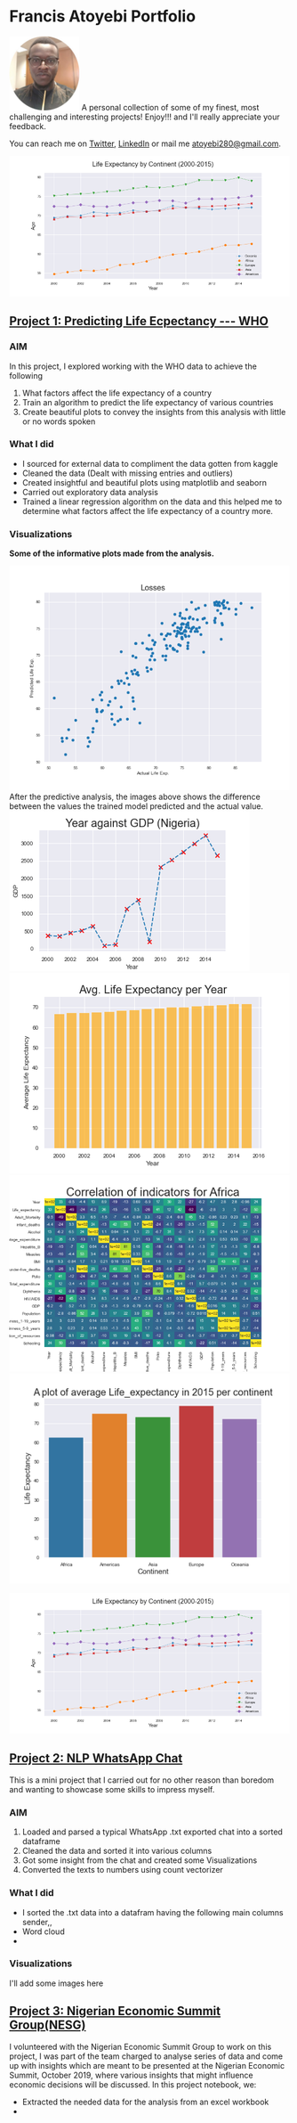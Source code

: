 # Francis Atoyebi Portfolio
<img src="/Images/me.jpg" alt="Franci Atoyebi" width="25%" class="centre">
A personal collection of some of my finest, most challenging and interesting projects! Enjoy!!! and I'll really appreciate your feedback. 

You can reach me on [Twitter](https://twitter.com/FrancisAtoyebi), [LinkedIn](https://www.linkedin.com/in/francis-atoyebi) or mail me atoyebi280@gmail.com.

<a href='https://github.com/Francis2381/Predicting-Life-Expectancy---WHO'> <img src='/Images/progression.png' /></a>
## [Project 1: Predicting Life Ecpectancy --- WHO](https://github.com/Francis2381/Predicting-Life-Expectancy---WHO)
### AIM
In this project, I explored working with the WHO data to achieve the following
1. What factors affect the life expectancy of a country
2. Train an algorithm to predict the life expectancy of various countries
3. Create beautiful plots to convey the insights from this analysis with little or no words spoken

### What I did
+ I sourced for external data to compliment the data gotten from kaggle
+ Cleaned the data (Dealt with missing entries and outliers)
+ Created insightful and beautiful plots using matplotlib and seaborn
+ Carried out exploratory data analysis
+ Trained a linear regression algorithm on the data and this helped me to determine what factors affect the life expectancy of a country more.

### Visualizations
**Some of the informative plots made from the analysis.**

![](/Images/Losses.png)
After the predictive analysis, the images above shows the difference between the values the trained model predicted and the actual value.
![](/Images/Nigeria_GDP.png)
![](/Images/life_exp_per_year.png)
![](/Images/Africa_Correlation.png)
![](/Images/avg_life_exp_per_continent.png)



<a href='https://github.com/Francis2381/Predicting-Life-Expectancy---WHO'> <img src='/Images/progression.png' /></a>
## [Project 2: NLP WhatsApp Chat](https://github.com/Francis2381/NLP---Whatsapp-Chat)

This is a mini project that I carried out for no other reason than boredom and wanting to showcase some skills to impress myself.

### AIM
1. Loaded and parsed a typical WhatsApp .txt exported chat into a sorted dataframe
2. Cleaned the data and sorted it into various columns
3. Got some insight from the chat and created some Visualizations
4. Converted the texts to numbers using count vectorizer

### What I did
+ I sorted the .txt data into a datafram having the following main columns sender,, 
+ Word cloud
+ 

### Visualizations

I'll add some images here



## [Project 3: Nigerian Economic Summit Group(NESG)](https://github.com/Francis2381/NESG)

I volunteered with the Nigerian Economic Summit Group to work on this project, I was part of the team charged to analyse series of data and come up with insights which are meant to be presented at the Nigerian Economic Summit, October 2019, where various insights that might influence economic decisions will be discussed. In this project notebook, we:
+ Extracted the needed data for the analysis from an excel workbook
+
